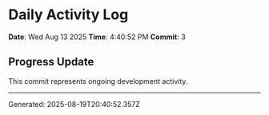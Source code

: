 # Daily Activity Log

**Date**: Wed Aug 13 2025
**Time**: 4:40:52 PM
**Commit**: 3

## Progress Update

This commit represents ongoing development activity.

---
Generated: 2025-08-19T20:40:52.357Z
